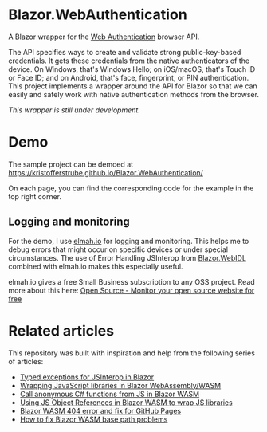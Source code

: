 # Blazor.WebAuthentication
A Blazor wrapper for the [Web Authentication](https://www.w3.org/TR/webauthn-3/) browser API.

The API specifies ways to create and validate strong public-key-based credentials. It gets these credentials from the native authenticators of the device. On Windows, that's Windows Hello; on iOS/macOS, that's Touch ID or Face ID; and on Android, that's face, fingerprint, or PIN authentication. This project implements a wrapper around the API for Blazor so that we can easily and safely work with native authentication methods from the browser.

*This wrapper is still under development.*

# Demo
The sample project can be demoed at https://kristofferstrube.github.io/Blazor.WebAuthentication/

On each page, you can find the corresponding code for the example in the top right corner.

## Logging and monitoring
For the demo, I use [elmah.io](https://elmah.io) for logging and monitoring. This helps me to debug errors that might occur on specific devices or under special circumstances. The use of Error Handling JSInterop from [Blazor.WebIDL](https://github.com/KristofferStrube/Blazor.WebIDL) combined with elmah.io makes this especially useful.


elmah.io gives a free Small Business subscription to any OSS project. Read more about this here: [Open Source - Monitor your open source website for free](https://elmah.io/sponsorship/opensource/)

# Related articles
This repository was built with inspiration and help from the following series of articles:

- [Typed exceptions for JSInterop in Blazor](https://kristoffer-strube.dk/post/typed-exceptions-for-jsinterop-in-blazor/)
- [Wrapping JavaScript libraries in Blazor WebAssembly/WASM](https://blog.elmah.io/wrapping-javascript-libraries-in-blazor-webassembly-wasm/)
- [Call anonymous C# functions from JS in Blazor WASM](https://blog.elmah.io/call-anonymous-c-functions-from-js-in-blazor-wasm/)
- [Using JS Object References in Blazor WASM to wrap JS libraries](https://blog.elmah.io/using-js-object-references-in-blazor-wasm-to-wrap-js-libraries/)
- [Blazor WASM 404 error and fix for GitHub Pages](https://blog.elmah.io/blazor-wasm-404-error-and-fix-for-github-pages/)
- [How to fix Blazor WASM base path problems](https://blog.elmah.io/how-to-fix-blazor-wasm-base-path-problems/)
